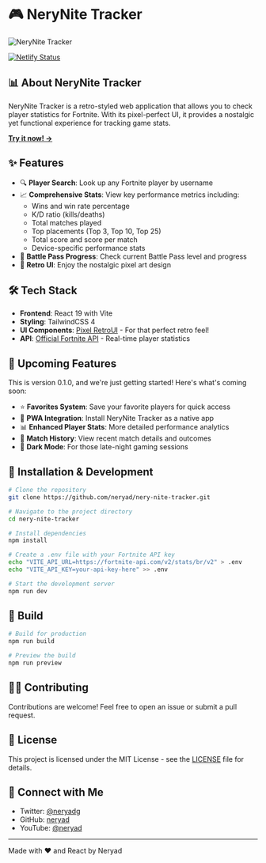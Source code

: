 # 🎮 NeryNite Tracker

![NeryNite Tracker](https://github.com/user-attachments/assets/eb8b0c11-1d3f-46ff-833c-78a51e269bed)


[![Netlify Status](https://api.netlify.com/api/v1/badges/2f3aff6d-e4e1-4ffe-9dbf-251443cd3530/deploy-status)](https://app.netlify.com/sites/nerynite/deploys)

## 📊 About NeryNite Tracker

NeryNite Tracker is a retro-styled web application that allows you to check player statistics for Fortnite. With its pixel-perfect UI, it provides a nostalgic yet functional experience for tracking game stats.

**[Try it now! →](https://nerynite.netlify.app/)**

## ✨ Features

- 🔍 **Player Search**: Look up any Fortnite player by username
- 📈 **Comprehensive Stats**: View key performance metrics including:
  - Wins and win rate percentage
  - K/D ratio (kills/deaths)
  - Total matches played
  - Top placements (Top 3, Top 10, Top 25)
  - Total score and score per match
  - Device-specific performance stats
- 🎯 **Battle Pass Progress**: Check current Battle Pass level and progress
- 🎨 **Retro UI**: Enjoy the nostalgic pixel art design

## 🛠️ Tech Stack

- **Frontend**: React 19 with Vite
- **Styling**: TailwindCSS 4
- **UI Components**: [Pixel RetroUI](https://www.retroui.io/) - For that perfect retro feel!
- **API**: [Official Fortnite API](https://fortnite-api.com/) - Real-time player statistics

## 🚀 Upcoming Features

This is version 0.1.0, and we're just getting started! Here's what's coming soon:

- ⭐ **Favorites System**: Save your favorite players for quick access
- 📱 **PWA Integration**: Install NeryNite Tracker as a native app
- 📊 **Enhanced Player Stats**: More detailed performance analytics
- 📄 **Match History**: View recent match details and outcomes
- 🌙 **Dark Mode**: For those late-night gaming sessions

## 🔧 Installation & Development

```bash
# Clone the repository
git clone https://github.com/neryad/nery-nite-tracker.git

# Navigate to the project directory
cd nery-nite-tracker

# Install dependencies
npm install

# Create a .env file with your Fortnite API key
echo "VITE_API_URL=https://fortnite-api.com/v2/stats/br/v2" > .env
echo "VITE_API_KEY=your-api-key-here" >> .env

# Start the development server
npm run dev
```

## 📝 Build

```bash
# Build for production
npm run build

# Preview the build
npm run preview
```

## 👨‍💻 Contributing

Contributions are welcome! Feel free to open an issue or submit a pull request.

## 📄 License

This project is licensed under the MIT License - see the [LICENSE](LICENSE.MD) file for details.

## 🔗 Connect with Me

- Twitter: [@neryadg](https://twitter.com/neryadg)
- GitHub: [neryad](https://github.com/neryad)
- YouTube: [@neryad](https://www.youtube.com/@neryad)

---

Made with ❤️ and React by Neryad
